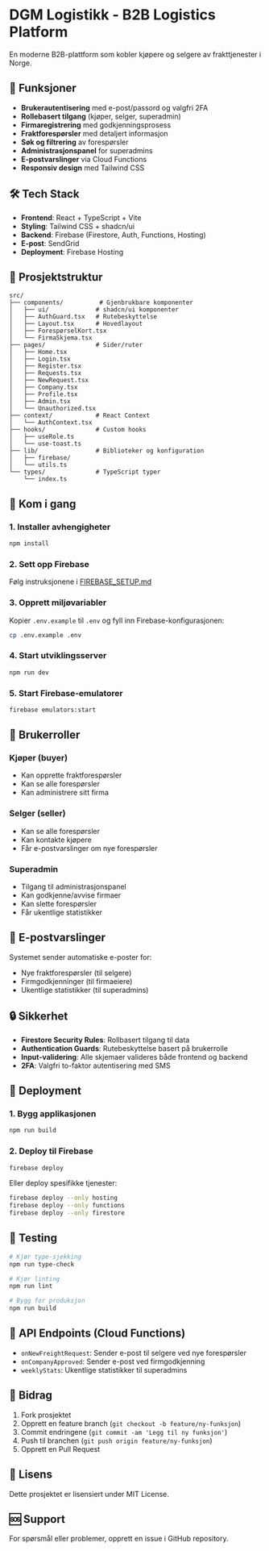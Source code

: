 # DGM Logistikk - B2B Logistics Platform

En moderne B2B-plattform som kobler kjøpere og selgere av frakttjenester i Norge.

## 🚀 Funksjoner

- **Brukerautentisering** med e-post/passord og valgfri 2FA
- **Rollebasert tilgang** (kjøper, selger, superadmin)
- **Firmaregistrering** med godkjenningsprosess
- **Fraktforespørsler** med detaljert informasjon
- **Søk og filtrering** av forespørsler
- **Administrasjonspanel** for superadmins
- **E-postvarslinger** via Cloud Functions
- **Responsiv design** med Tailwind CSS

## 🛠️ Tech Stack

- **Frontend**: React + TypeScript + Vite
- **Styling**: Tailwind CSS + shadcn/ui
- **Backend**: Firebase (Firestore, Auth, Functions, Hosting)
- **E-post**: SendGrid
- **Deployment**: Firebase Hosting

## 📁 Prosjektstruktur

```
src/
├── components/          # Gjenbrukbare komponenter
│   ├── ui/             # shadcn/ui komponenter
│   ├── AuthGuard.tsx   # Rutebeskyttelse
│   ├── Layout.tsx      # Hovedlayout
│   ├── ForespørselKort.tsx
│   └── FirmaSkjema.tsx
├── pages/              # Sider/ruter
│   ├── Home.tsx
│   ├── Login.tsx
│   ├── Register.tsx
│   ├── Requests.tsx
│   ├── NewRequest.tsx
│   ├── Company.tsx
│   ├── Profile.tsx
│   ├── Admin.tsx
│   └── Unauthorized.tsx
├── context/            # React Context
│   └── AuthContext.tsx
├── hooks/              # Custom hooks
│   ├── useRole.ts
│   └── use-toast.ts
├── lib/                # Biblioteker og konfiguration
│   ├── firebase/
│   └── utils.ts
└── types/              # TypeScript typer
    └── index.ts
```

## 🚦 Kom i gang

### 1. Installer avhengigheter

```bash
npm install
```

### 2. Sett opp Firebase

Følg instruksjonene i [FIREBASE_SETUP.md](./FIREBASE_SETUP.md)

### 3. Opprett miljøvariabler

Kopier `.env.example` til `.env` og fyll inn Firebase-konfigurasjonen:

```bash
cp .env.example .env
```

### 4. Start utviklingsserver

```bash
npm run dev
```

### 5. Start Firebase-emulatorer

```bash
firebase emulators:start
```

## 🔐 Brukerroller

### Kjøper (buyer)
- Kan opprette fraktforespørsler
- Kan se alle forespørsler
- Kan administrere sitt firma

### Selger (seller)
- Kan se alle forespørsler
- Kan kontakte kjøpere
- Får e-postvarslinger om nye forespørsler

### Superadmin
- Tilgang til administrasjonspanel
- Kan godkjenne/avvise firmaer
- Kan slette forespørsler
- Får ukentlige statistikker

## 📧 E-postvarslinger

Systemet sender automatiske e-poster for:
- Nye fraktforespørsler (til selgere)
- Firmgodkjenninger (til firmaeiere)
- Ukentlige statistikker (til superadmins)

## 🔒 Sikkerhet

- **Firestore Security Rules**: Rollbasert tilgang til data
- **Authentication Guards**: Rutebeskyttelse basert på brukerrolle
- **Input-validering**: Alle skjemaer valideres både frontend og backend
- **2FA**: Valgfri to-faktor autentisering med SMS

## 🚀 Deployment

### 1. Bygg applikasjonen

```bash
npm run build
```

### 2. Deploy til Firebase

```bash
firebase deploy
```

Eller deploy spesifikke tjenester:

```bash
firebase deploy --only hosting
firebase deploy --only functions
firebase deploy --only firestore
```

## 🧪 Testing

```bash
# Kjør type-sjekking
npm run type-check

# Kjør linting
npm run lint

# Bygg for produksjon
npm run build
```

## 📝 API Endpoints (Cloud Functions)

- `onNewFreightRequest`: Sender e-post til selgere ved nye forespørsler
- `onCompanyApproved`: Sender e-post ved firmgodkjenning
- `weeklyStats`: Ukentlige statistikker til superadmins

## 🤝 Bidrag

1. Fork prosjektet
2. Opprett en feature branch (`git checkout -b feature/ny-funksjon`)
3. Commit endringene (`git commit -am 'Legg til ny funksjon'`)
4. Push til branchen (`git push origin feature/ny-funksjon`)
5. Opprett en Pull Request

## 📄 Lisens

Dette prosjektet er lisensiert under MIT License.

## 🆘 Support

For spørsmål eller problemer, opprett en issue i GitHub repository.
